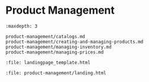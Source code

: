 # Product Management

```{toctree}
:maxdepth: 3

product-management/catalogs.md
product-management/creating-and-managing-products.md
product-management/managing-inventory.md
product-management/managing-prices.md
```

```{raw} html
:file: landingpage_template.html
```

```{raw} html
:file: product-management/landing.html
```
